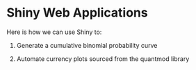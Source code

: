 # Shiny Web Applications

Here is how we can use Shiny to:

1. Generate a cumulative binomial probability curve

2. Automate currency plots sourced from the quantmod library
